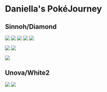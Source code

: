 # Daniella's PokéJourney

## Sinnoh/Diamond

<img src="Screenshot_20221209-050013_DraStic.jpg"> <img src="Screenshot_20221209-050022_DraStic.jpg"> <img src="Screenshot_20221209-050031_DraStic.jpg"> <img src="Screenshot_20221209-050038_DraStic.jpg"> <img src="Screenshot_20221209-050101_DraStic.jpg">

<img src="Screenshot_20221209-050136_DraStic.jpg"> <img src="Screenshot_20221209-050141_DraStic.jpg">

<img src="Screenshot_20221209-050204_DraStic.jpg">

## Unova/White2

<img src="Screenshot_20221209-050400_DraStic.jpg"> <img src="Screenshot_20221209-050424_DraStic.jpg">
